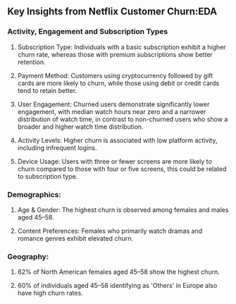 ## Key Insights from Netflix Customer Churn:EDA

### Activity, Engagement and Subscription Types

1. Subscription Type: Individuals with a basic subscription exhibit a higher churn rate, whereas those with premium subscriptions show better retention.

2. Payment Method: Customers using cryptocurrency followed by gift cards are more likely to churn, while those using debit or credit cards tend to retain better.

3. User Engagement: Churned users demonstrate significantly lower engagement, with median watch hours near zero and a narrower distribution of watch time, in contrast to non-churned users who show a broader and higher watch time distribution.

4. Activity Levels: Higher churn is associated with low platform activity, including infrequent logins.

5. Device Usage: Users with three or fewer screens are more likely to churn compared to those with four or five screens, this could be related to subscription type.

### Demographics:

1. Age & Gender: The highest churn is observed among females and males aged 45–58.

2. Content Preferences: Females who primarily watch dramas and romance genres exhibit elevated churn.

### Geography:

1. 62% of North American females aged 45–58 show the highest churn.

2. 60% of individuals aged 45–58 identifying as 'Others' in Europe also have high churn rates.


